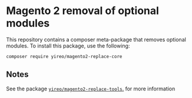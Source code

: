 # Magento 2 removal of optional modules
This repository contains a composer meta-package that removes optional modules. To install this package, use the following:

    composer require yireo/magento2-replace-core

## Notes
See the package [`yireo/magento2-replace-tools`.](https://github.com/yireo/magento2-replace-tools) for more information
